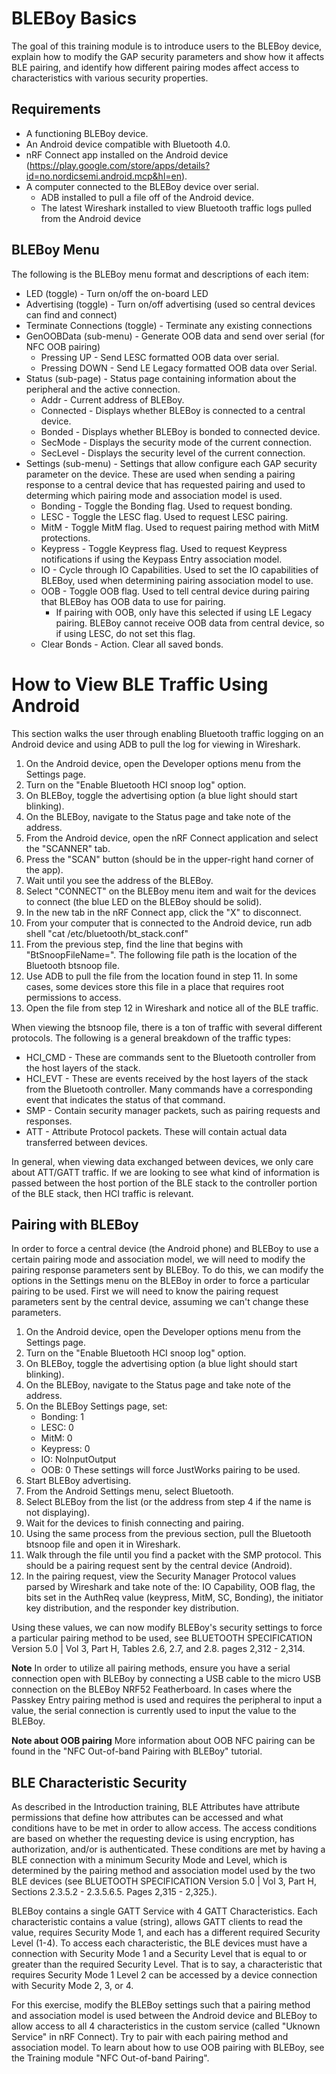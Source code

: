 # BLEBoy Basics

The goal of this training module is to introduce users to the BLEBoy device, explain how to modify the GAP security parameters and show how it affects BLE pairing, and identify how different pairing modes affect access to characteristics with various security properties.

## Requirements
* A functioning BLEBoy device.
* An Android device compatible with Bluetooth 4.0.
* nRF Connect app installed on the Android device (https://play.google.com/store/apps/details?id=no.nordicsemi.android.mcp&hl=en).
* A computer connected to the BLEBoy device over serial.
  * ADB installed to pull a file off of the Android device.
  * The latest Wireshark installed to view Bluetooth traffic logs pulled from the Android device

## BLEBoy Menu
The following is the BLEBoy menu format and descriptions of each item:

* LED (toggle) - Turn on/off the on-board LED
* Advertising (toggle) - Turn on/off advertising (used so central devices can find and connect)
* Terminate Connections (toggle) - Terminate any existing connections
* GenOOBData (sub-menu) - Generate OOB data and send over serial (for NFC OOB pairing)
  * Pressing UP - Send LESC formatted OOB data over serial.
  * Pressing DOWN - Send LE Legacy formatted OOB data over Serial.
* Status (sub-page) - Status page containing information about the peripheral and the active connection.
  * Addr - Current address of BLEBoy.
  * Connected - Displays whether BLEBoy is connected to a central device.
  * Bonded - Displays whether BLEBoy is bonded to connected device.
  * SecMode - Displays the security mode of the current connection.
  * SecLevel - Displays the security level of the current connection.
* Settings (sub-menu) - Settings that allow configure each GAP security parameter on the device. These are used when sending a pairing response to a central device that has requested pairing and used to determing which pairing mode and association model is used.
  * Bonding - Toggle the Bonding flag. Used to request bonding.
  * LESC - Toggle the LESC flag. Used to request LESC pairing.
  * MitM - Toggle MitM flag. Used to request pairing method with MitM protections.
  * Keypress - Toggle Keypress flag. Used to request Keypress notifications if using the Keypass Entry association model.
  * IO - Cycle through IO Capabilities. Used to set the IO capabilities of BLEBoy, used when determining pairing association model to use.
  * OOB - Toggle OOB flag. Used to tell central device during pairing that BLEBoy has OOB data to use for pairing.
    * If pairing with OOB, only have this selected if using LE Legacy pairing. BLEBoy cannot receive OOB data from central device, so if using LESC, do not set this flag.
  * Clear Bonds - Action. Clear all saved bonds.

# How to View BLE Traffic Using Android
This section walks the user through enabling Bluetooth traffic logging on an Android device and using ADB to pull the log for viewing in Wireshark.

1. On the Android device, open the Developer options menu from the Settings page.
2. Turn on the "Enable Bluetooth HCI snoop log" option.
3. On BLEBoy, toggle the advertising option (a blue light should start blinking).
4. On the BLEBoy, navigate to the Status page and take note of the address.
5. From the Android device, open the nRF Connect application and select the "SCANNER" tab.
6. Press the "SCAN" button (should be in the upper-right hand corner of the app).
7. Wait until you see the address of the BLEBoy.
8. Select "CONNECT" on the BLEBoy menu item and wait for the devices to connect (the blue LED on the BLEBoy should be solid).
9. In the new tab in the nRF Connect app, click the "X" to disconnect.
10. From your computer that is connected to the Android device, run
    adb shell "cat /etc/bluetooth/bt_stack.conf"
11. From the previous step, find the line that begins with "BtSnoopFileName=". The following file path is the location of the Bluetooth btsnoop file.
12. Use ADB to pull the file from the location found in step 11. In some cases, some devices store this file in a place that requires root permissions to access.
13. Open the file from step 12 in Wireshark and notice all of the BLE traffic.

When viewing the btsnoop file, there is a ton of traffic with several different protocols. The following is a general breakdown of the traffic types:
* HCI_CMD - These are commands sent to the Bluetooth controller from the host layers of the stack.
* HCI_EVT - These are events received by the host layers of the stack from the Bluetooth controller. Many commands have a corresponding event that indicates the status of that command.
* SMP - Contain security manager packets, such as pairing requests and responses.
* ATT - Attribute Protocol packets. These will contain actual data transferred between devices.

In general, when viewing data exchanged between devices, we only care about ATT/GATT traffic. If we are looking to see what kind of information is passed between the host portion of the BLE stack to the controller portion of the BLE stack, then HCI traffic is relevant.

## Pairing with BLEBoy

In order to force a central device (the Android phone) and BLEBoy to use a certain pairing mode and association model, we will need to modify the pairing response parameters sent by BLEBoy. To do this, we can modify the options in the Settings menu on the BLEBoy in order to force a particular pairing to be used. First we will need to know the pairing request parameters sent by the central device, assuming we can't change these parameters.

1. On the Android device, open the Developer options menu from the Settings page.
2. Turn on the "Enable Bluetooth HCI snoop log" option.
3. On BLEBoy, toggle the advertising option (a blue light should start blinking).
4. On the BLEBoy, navigate to the Status page and take note of the address.
5. On the BLEBoy Settings page, set:
   * Bonding: 1
   * LESC: 0
   * MitM: 0
   * Keypress: 0
   * IO: NoInputOutput
   * OOB: 0
   These settings will force JustWorks pairing to be used.
6. Start BLEBoy advertising.
7. From the Android Settings menu, select Bluetooth.
8. Select BLEBoy from the list (or the address from step 4 if the name is not displaying).
9. Wait for the devices to finish connecting and pairing.
10. Using the same process from the previous section, pull the Bluetooth btsnoop file and open it in Wireshark.
11. Walk through the file until you find a packet with the SMP protocol. This should be a pairing request sent by the central device (Android).
12. In the pairing request, view the Security Manager Protocol values parsed by Wireshark and take note of the: IO Capability, OOB flag, the bits set in the AuthReq value (keypress, MitM, SC, Bonding), the initiator key distribution, and the responder key distribution.

Using these values, we can now modify BLEBoy's security settings to force a particular pairing method to be used, see BLUETOOTH SPECIFICATION Version 5.0 | Vol 3, Part H, Tables 2.6, 2.7, and 2.8. pages 2,312 - 2,314.

**Note** In order to utilize all pairing methods, ensure you have a serial connection open with BLEBoy by connecting a USB cable to the micro USB connection on the BLEBoy NRF52 Featherboard. In cases where the Passkey Entry pairing method is used and requires the peripheral to input a value, the serial connection is currently used to input the value to the BLEBoy.

**Note about OOB pairing** More information about OOB NFC pairing can be found in the "NFC Out-of-band Pairing with BLEBoy" tutorial.
 
## BLE Characteristic Security

As described in the Introduction training, BLE Attributes have attribute permissions that define how attributes can be accessed and what conditions have to be met in order to allow access. The access conditions are based on whether the requesting device is using encryption, has authorization, and/or is authenticated. These conditions are met by having a BLE connection with a minimum Security Mode and Level, which is determined by the pairing method and association model used by the two BLE devices (see BLUETOOTH SPECIFICATION Version 5.0 | Vol 3, Part H, Sections 2.3.5.2 - 2.3.5.6.5. Pages 2,315 - 2,325.).

BLEBoy contains a single GATT Service with 4 GATT Characteristics. Each characteristic contains a value (string), allows GATT clients to read the value, requires Security Mode 1, and each has a different required Security Level (1-4). To access each characteristic, the BLE devices must have a connection with Security Mode 1 and a Security Level that is equal to or greater than the required Security Level. That is to say, a characteristic that requires Security Mode 1 Level 2 can be accessed by a device connection with Security Mode 2, 3, or 4.

For this exercise, modify the BLEBoy settings such that a pairing method and association model is used between the Android device and BLEBoy to allow access to all 4 characteristics in the custom service (called "Uknown Service" in nRF Connect). Try to pair with each pairing method and association model. To learn about how to use OOB pairing with BLEBoy, see the Training module "NFC Out-of-band Pairing".
